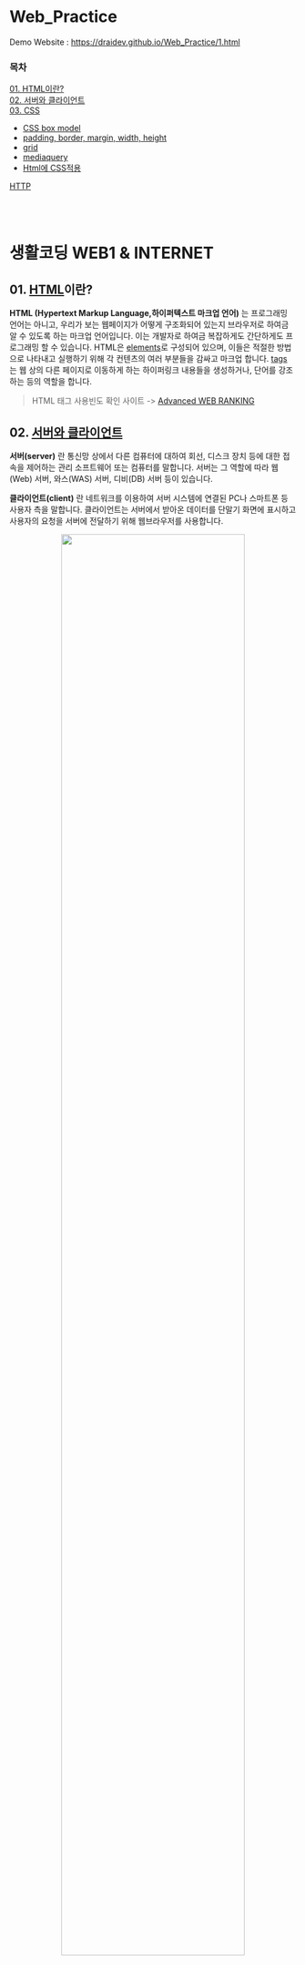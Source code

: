 # Web_Practice   
Demo Website : https://draidev.github.io/Web_Practice/1.html
<br>

### 목차
[01. HTML이란?](#1-html이란)      
[02. 서버와 클라이언트](#2-서버와-클라이언트)   
[03. CSS](#3-css란)   
- [CSS box model](#css-box-model)    
- [padding, border, margin, width, height](#padding-border-margin-width-height)   
- [grid](#0304-grid) 
- [mediaquery](#0305-mediaquery)
- [Html에 CSS적용](#html에-css적용외부-스타일-시트-external-style-sheet)     

[HTTP](#3-http)   

<br><br>

# 생활코딩 WEB1 & INTERNET

## 01. [HTML](https://developer.mozilla.org/ko/docs/Learn/HTML/Introduction_to_HTML/Getting_started)이란?
**HTML (Hypertext Markup Language,하이퍼텍스트 마크업 언어)** 는 프로그래밍 언어는 아니고, 우리가 보는 웹페이지가 어떻게 구조화되어 있는지 브라우저로 하여금 알 수 있도록 하는 마크업 언어입니다. 이는 개발자로 하여금 복잡하게도 간단하게도 프로그래밍 할 수 있습니다. HTML은 [elements](https://developer.mozilla.org/ko/docs/Glossary/Element)로 구성되어 있으며, 이들은 적절한 방법으로 나타내고 실행하기 위해 각 컨텐츠의 여러 부분들을 감싸고 마크업 합니다. [tags](https://developer.mozilla.org/ko/docs/Glossary/Tag) 는 웹 상의 다른 페이지로 이동하게 하는 하이퍼링크 내용들을 생성하거나, 단어를 강조하는 등의 역할을 합니다.

> HTML 태그 사용빈도 확인 사이트 -> [Advanced WEB RANKING](https://www.advancedwebranking.com/seo/html-study/)

## 02. [서버와 클라이언트](http://wiki.hash.kr/index.php/%EC%84%9C%EB%B2%84-%ED%81%B4%EB%9D%BC%EC%9D%B4%EC%96%B8%ED%8A%B8) 
**서버(server)** 란 통신망 상에서 다른 컴퓨터에 대하여 회선, 디스크 장치 등에 대한 접속을 제어하는 관리 소프트웨어 또는 컴퓨터를 말합니다. 
서버는 그 역할에 따라 웹(Web) 서버, 와스(WAS) 서버, 디비(DB) 서버 등이 있습니다.

**클라이언트(client)** 란 네트워크를 이용하여 서버 시스템에 연결된 PC나 스마트폰 등 사용자 측을 말합니다. 클라이언트는 서버에서 받아온 데이터를 단말기 화면에 표시하고 사용자의 요청을 서버에 전달하기 위해 웹브라우저를 사용합니다.   
<p align="center"><img src="./images/serverclient.JPG" width="80%" height="80%"></p>

### **장단점**   
**장점**   
**서버-클라이언트 구조**는 매우 효율적인 네트워크 구조입니다. 다수의 사용자들이 공동으로 열람·복사·수정·관리하는 데이터를 여러 곳에 분산시키지 않고 단일한 중앙 서버에 저장하여 관리함으로써 데이터의 유일성과 통일성을 보장할 수 있습니다. 탈중앙 분산 저장 방식에 필요한 합의 알고리즘이 필요 없습니다. 중앙 서버만 관리하면 되므로 분산 저장 방식에 비해 네트워크 구성 및 유지관리 비용이 적게 듭니다.

**단점**   
서버-클라이언트 구조는 해킹 공격과 디도스 및 랜섬웨어 공격 등에 취약합니다. 모든 중요 데이터가 중앙 서버에 집중되어 있기 때문에 해커가 중앙 서버에 침투하여 데이터를 위변조할 경우 모든 클라이언트들에게 잘못된 정보가 전달됩니다. 이를 방어하기 위해 방화벽, 웹 방화벽, 침입탐지시스템(IDS), 침입방지시스템(IPS) 등 다양한 보안 제품을 설치하고, 서버에 저장된 데이터를 복사하여 별도의 저장장치에 백업을 해야 하기 때문에 추가적인 비용이 들어갑니다.   
<br><br>

# 생활코딩 WEB2 - CSS   

## 03. [CSS](https://developer.mozilla.org/ko/docs/Learn/Getting_started_with_the_web/CSS_basics)란?   
**종속형 시트 또는 캐스케이딩 스타일 시트(Cascading Style Sheets, CSS)** 는 마크업 언어가 실제 표시되는 방법을 기술하는 스타일 언어(style sheet language)로, HTML과 XHTML에 주로 쓰이며, [XML](http://www.tcpschool.com/xml/xml_intro_basic)에서도 사용할 수 있습니다. W3C의 표준이며, 레이아웃과 스타일을 정의할 때의 자유도가 높습니다.

### **03_01 CSS의 ruleset 해부**          
<p align="center"><img src="./images/CSS.png" width="80%" height="80%"></p>    

**선택자(selector)**      
 rule set의 맨 앞에 있는 HTML 요소 이름. 이것은 꾸밀 요소(들)을 선택합니다 (이 예에서는 p 요소). 다른 요소를 꾸미기 위해서는 선택자만 바꿔주세요.   

**선언(Decalaration)**   
color: red와 같은 단일 규칙; 여러분이 꾸미기 원하는 요소의 속성을 명시합니다.

**속성(Property)**    
주어진 HTML 요소를 꾸밀 수 있는 방법입니다. (이 예에서, color는 p 요소의 속성입니다.) CSS에서, rule 내에서 영향을 줄 속성을 선택합니다.

**속성 값(Property value)**     
속성의 오른쪽에, 콜론 뒤에, 주어진 속성을 위한 많은 가능한 결과중 하나를 선택하기 위해 속성 값을 갖습니다 (color 의 값에는 red 외에 많은 것이 있습니다).
### **지켜야할 문법**
* 각각의 rule set (셀렉터로 구분) 은 반드시 ({}) 로 감싸져야 합니다.
* 각각의 선언 안에, 각 속성을 해당 값과 구분하기 위해 콜론 (:)을 사용해야만 합니다.
* 각각의 rule set 안에, 각 선언을 그 다음 선언으로부터 구분하기 위해 세미콜론 (;)을 사용해야만 합니다.


### [**03_02 CSS box model**](https://developer.mozilla.org/ko/docs/Learn/CSS/Building_blocks/The_box_model) 

<p align="center"><image src="./images/cssbox.JPG" width="70%" height="70%"></p>

```css
    /*
    block element
    화면 전체공간을 차지합니다.
    */
    h1{
        border-width: 5px;
        border-color: red;
        border-style: solid;
        /* display 속성으로 inline, block 값을 조절할 수 있습니다. */
        /* display: inline; */
    }

    /*
    inline element
    자신의 크기만큼 공간을 차지합니다.
    */
    a{
        border-width: 5px;
        border-color: red;
        border-style: solid;
        /* display: block; */
    }

```
### [**03_03 padding, border, margin, width, height**](https://developer.mozilla.org/ko/docs/Learn/CSS/Building_blocks/The_box_model#%EC%97%AC%EB%B0%B1%EA%B3%BC_%ED%8C%A8%EB%94%A9%EA%B3%BC_%ED%85%8C%EB%91%90%EB%A6%AC)

<p align="center"><image src="./images/CSSbox1.JPG" width="45%" height="45%"></p>

```css
h1{
    padding:20px;
    border:10px solid red;
    margin:20px;
    width:100px;
    height:20px;
}
```

### [**03_04 grid**](https://developer.mozilla.org/ko/docs/Web/CSS/CSS_Grid_Layout/Basic_concepts_of_grid_layout)
그리드는 수평선과 수직선이 교차해서 이루어진 집합체입니다. 하나의 집합체는 세로 열을 그리고 다른 하나는 가로 행을 정의합니다. 각 요소는 이러한 열과 행으로 된 라인을 따라 생성된 그리드에 배치할 수 있습니다.

### [**03_05 mediaquery**](https://developer.mozilla.org/ko/docs/Learn/CSS/CSS_layout/Media_queries)
CSS Media Query는 예를 들어 "뷰포트가 480 픽셀보다 넓다."라고 여러분이 지정한 규칙에 브라우저 및 장치 환경이 일치하는 경우에만 씨에스에스를 적용할 수 있는 방법을 제공합니다. 미디어 쿼리는 뷰포트의 크기에 따라 서로 다른 조판을 생성할 수 있기 때문에 반응형 웹 디자인의 핵심 부분입니다. 사용자는 마우스가 아닌 터치스크린을 사용하는 것과 같이 실행 중인 사이트 환경에 대한 여러 내용들을 탐지하는 데도 사용할 수 있습니다.

**미디어 쿼리 기본 구문**
```css
@media media-type and (media-feature-rule) {
  /* CSS rules go here */
}
```

**미디어 쿼리 구문의 구성 요소 :**   
* 여기 코드가 어떤 미디어를 위한 것인지 브라우저에 알려주는 미디어 유형(예를 들어, 인쇄 또는 화면).
* 괄호로 묶은 씨에스에스 규칙이 적용되기 위해 전달되어야 하는 규칙 또는 조건문 격인 미디어 표현식.
* 조건문을 통과하고 미디어 유형이 올바른 경우 적용되는 씨에스에스 규칙 집합.

### [Html에 CSS적용(외부 스타일 시트 External style sheet)](https://www.w3schools.com/css/css_howto.asp)
`<link rel="stylesheet" href = "style.css">`

## [HTTP](https://developer.mozilla.org/ko/docs/Web/HTTP/Overview)
**HTTP** 는 **HTML 문서와 같은 리소스들을 가져올 수 있도록 해주는** [프로토콜](https://developer.mozilla.org/ko/docs/Glossary/Protocol)입니다. HTTP는 웹에서 이루어지는 모든 데이터 교환의 기초이며, 클라이언트-서버 프로토콜이기도 합니다. 클라이언트-서버 프로토콜이란 (보통 웹브라우저인) 수신자 측에 의해 요청이 초기화되는 프로토콜을 의미합니다. 하나의 완전한 문서는 텍스트, 레이아웃 설명, 이미지, 비디오, 스크립트 등 불러온(fetched) 하위 문서들로 재구성됩니다.
<p align="center"><img src="./images/HTTP.png" width="70%" height="70%"></p>


Reference : [MDN](https://developer.mozilla.org/ko/), [해시넷](http://wiki.hash.kr)

